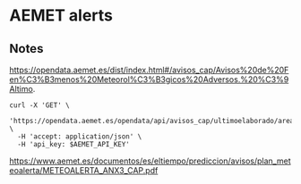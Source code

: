 # AEMET alerts

## Notes

https://opendata.aemet.es/dist/index.html#/avisos_cap/Avisos%20de%20Fen%C3%B3menos%20Meteorol%C3%B3gicos%20Adversos.%20%C3%9Altimo.

```
curl -X 'GET' \
  'https://opendata.aemet.es/opendata/api/avisos_cap/ultimoelaborado/area/esp' \
  -H 'accept: application/json' \
  -H 'api_key: $AEMET_API_KEY'
```

https://www.aemet.es/documentos/es/eltiempo/prediccion/avisos/plan_meteoalerta/METEOALERTA_ANX3_CAP.pdf
